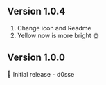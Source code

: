 ## Version 1.0.4

1. Change icon and Readme
2. Yellow now is more bright 🌞

## Version 1.0.0

🎉 Initial release - d0sse

